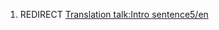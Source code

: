 1.  REDIRECT [Translation talk:Intro
    sentence5/en](Translation_talk:Intro_sentence5/en "wikilink")